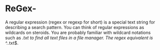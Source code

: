 # ReGex-
A regular expression (regex or regexp for short) is a special text string for describing a search pattern. You can think of regular expressions as wildcards on steroids. You are probably familiar with wildcard notations such as *.txt to find all text files in a file manager. The regex equivalent is ^.*\.txt$.
